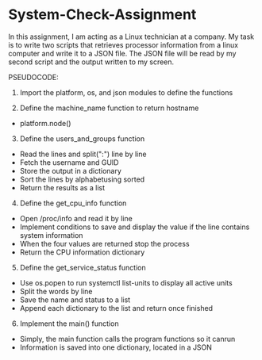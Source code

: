 # System-Check-Assignment
In this assignment, I am acting as a Linux technician at a company. My task is to write two scripts that retrieves processor information from a linux computer and write it to a JSON file. The JSON file will be read by my second script and the output written to my screen. 

PSEUDOCODE:
1. Import the platform, os, and json modules to define the functions

2. Define the machine_name function to return hostname
- platform.node()

3. Define the users_and_groups function
- Read the lines and split(":") line by line
- Fetch the username and GUID
- Store the output in a dictionary
- Sort the lines by alphabetusing sorted
- Return the results as a list

4. Define the get_cpu_info function
- Open /proc/info and read it by line
- Implement conditions to save and display the value if the line contains system information
- When the four values are returned stop the process
- Return the CPU information dictionary

5. Define the get_service_status function
- Use os.popen to run systemctl list-units to display all active units
- Split the words by line
- Save the name and status to a list
- Append each dictionary to the list and return once finished

6. Implement the main() function
- Simply, the main function calls the program functions so it canrun
- Information is saved into one dictionary, located in a JSON
